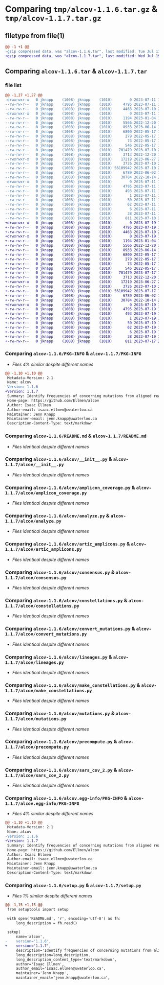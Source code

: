 # Comparing `tmp/alcov-1.1.6.tar.gz` & `tmp/alcov-1.1.7.tar.gz`

## filetype from file(1)

```diff
@@ -1 +1 @@
-gzip compressed data, was "alcov-1.1.6.tar", last modified: Tue Jul 11 13:45:25 2023, max compression
+gzip compressed data, was "alcov-1.1.7.tar", last modified: Wed Jul 19 13:37:23 2023, max compression
```

## Comparing `alcov-1.1.6.tar` & `alcov-1.1.7.tar`

### file list

```diff
@@ -1,27 +1,27 @@
-drwxrwxr-x   0 jknapp    (1008) jknapp    (1010)        0 2023-07-11 13:45:25.339186 alcov-1.1.6/
--rw-rw-r--   0 jknapp    (1008) jknapp    (1010)     4795 2023-07-11 13:45:25.339186 alcov-1.1.6/PKG-INFO
--rw-rw-r--   0 jknapp    (1008) jknapp    (1010)     4463 2023-07-10 20:59:26.000000 alcov-1.1.6/README.md
-drwxrwxr-x   0 jknapp    (1008) jknapp    (1010)        0 2023-07-11 13:45:25.339186 alcov-1.1.6/alcov/
--rw-rw-r--   0 jknapp    (1008) jknapp    (1010)     1194 2023-01-04 16:05:57.000000 alcov-1.1.6/alcov/__init__.py
--rw-rw-r--   0 jknapp    (1008) jknapp    (1010)     5566 2022-12-20 19:00:26.000000 alcov-1.1.6/alcov/amplicon_coverage.py
--rw-rw-r--   0 jknapp    (1008) jknapp    (1010)     8933 2023-06-14 17:58:05.000000 alcov-1.1.6/alcov/analyze.py
--rw-rw-r--   0 jknapp    (1008) jknapp    (1010)     6800 2022-05-17 19:36:10.000000 alcov-1.1.6/alcov/artic_amplicons.py
--rw-rw-r--   0 jknapp    (1008) jknapp    (1010)      279 2022-05-17 19:36:10.000000 alcov-1.1.6/alcov/cmds.py
--rw-rw-r--   0 jknapp    (1008) jknapp    (1010)       73 2022-05-17 19:36:10.000000 alcov-1.1.6/alcov/command_line.py
--rw-rw-r--   0 jknapp    (1008) jknapp    (1010)      546 2022-05-17 19:36:10.000000 alcov-1.1.6/alcov/consensus.py
--rw-rw-r--   0 jknapp    (1008) jknapp    (1010)   701479 2023-07-10 20:56:07.000000 alcov-1.1.6/alcov/constellations.py
--rw-rw-r--   0 jknapp    (1008) jknapp    (1010)     3713 2022-12-20 19:00:26.000000 alcov-1.1.6/alcov/convert_mutations.py
--rwxrwxr-x   0 jknapp    (1008) jknapp    (1010)    17219 2023-06-27 20:30:38.000000 alcov-1.1.6/alcov/lineages.py
--rw-rw-r--   0 jknapp    (1008) jknapp    (1010)     3726 2023-07-10 20:24:55.000000 alcov-1.1.6/alcov/make_constellations.py
--rw-rw-r--   0 jknapp    (1008) jknapp    (1010) 56109942 2023-07-10 20:56:08.000000 alcov-1.1.6/alcov/mutations.py
--rw-rw-r--   0 jknapp    (1008) jknapp    (1010)     6789 2023-06-02 17:37:59.000000 alcov-1.1.6/alcov/precompute.py
--rw-rw-r--   0 jknapp    (1008) jknapp    (1010)    30784 2022-10-14 21:05:11.000000 alcov-1.1.6/alcov/sars_cov_2.py
-drwxrwxr-x   0 jknapp    (1008) jknapp    (1010)        0 2023-07-11 13:45:25.339186 alcov-1.1.6/alcov.egg-info/
--rw-rw-r--   0 jknapp    (1008) jknapp    (1010)     4795 2023-07-11 13:45:25.000000 alcov-1.1.6/alcov.egg-info/PKG-INFO
--rw-rw-r--   0 jknapp    (1008) jknapp    (1010)      493 2023-07-11 13:45:25.000000 alcov-1.1.6/alcov.egg-info/SOURCES.txt
--rw-rw-r--   0 jknapp    (1008) jknapp    (1010)        1 2023-07-11 13:45:25.000000 alcov-1.1.6/alcov.egg-info/dependency_links.txt
--rw-rw-r--   0 jknapp    (1008) jknapp    (1010)       50 2023-07-11 13:45:25.000000 alcov-1.1.6/alcov.egg-info/entry_points.txt
--rw-rw-r--   0 jknapp    (1008) jknapp    (1010)       62 2023-07-11 13:45:25.000000 alcov-1.1.6/alcov.egg-info/requires.txt
--rw-rw-r--   0 jknapp    (1008) jknapp    (1010)        6 2023-07-11 13:45:25.000000 alcov-1.1.6/alcov.egg-info/top_level.txt
--rw-rw-r--   0 jknapp    (1008) jknapp    (1010)       38 2023-07-11 13:45:25.339186 alcov-1.1.6/setup.cfg
--rw-rw-r--   0 jknapp    (1008) jknapp    (1010)      811 2023-07-10 20:58:16.000000 alcov-1.1.6/setup.py
+drwxrwxr-x   0 jknapp    (1008) jknapp    (1010)        0 2023-07-19 13:37:23.783131 alcov-1.1.7/
+-rw-rw-r--   0 jknapp    (1008) jknapp    (1010)     4795 2023-07-19 13:37:23.783131 alcov-1.1.7/PKG-INFO
+-rw-rw-r--   0 jknapp    (1008) jknapp    (1010)     4463 2023-07-10 20:59:26.000000 alcov-1.1.7/README.md
+drwxrwxr-x   0 jknapp    (1008) jknapp    (1010)        0 2023-07-19 13:37:23.783131 alcov-1.1.7/alcov/
+-rw-rw-r--   0 jknapp    (1008) jknapp    (1010)     1194 2023-01-04 16:05:57.000000 alcov-1.1.7/alcov/__init__.py
+-rw-rw-r--   0 jknapp    (1008) jknapp    (1010)     5566 2022-12-20 19:00:26.000000 alcov-1.1.7/alcov/amplicon_coverage.py
+-rw-rw-r--   0 jknapp    (1008) jknapp    (1010)     8933 2023-06-14 17:58:05.000000 alcov-1.1.7/alcov/analyze.py
+-rw-rw-r--   0 jknapp    (1008) jknapp    (1010)     6800 2022-05-17 19:36:10.000000 alcov-1.1.7/alcov/artic_amplicons.py
+-rw-rw-r--   0 jknapp    (1008) jknapp    (1010)      279 2022-05-17 19:36:10.000000 alcov-1.1.7/alcov/cmds.py
+-rw-rw-r--   0 jknapp    (1008) jknapp    (1010)       73 2022-05-17 19:36:10.000000 alcov-1.1.7/alcov/command_line.py
+-rw-rw-r--   0 jknapp    (1008) jknapp    (1010)      546 2022-05-17 19:36:10.000000 alcov-1.1.7/alcov/consensus.py
+-rw-rw-r--   0 jknapp    (1008) jknapp    (1010)   701479 2023-07-17 19:58:54.000000 alcov-1.1.7/alcov/constellations.py
+-rw-rw-r--   0 jknapp    (1008) jknapp    (1010)     3713 2022-12-20 19:00:26.000000 alcov-1.1.7/alcov/convert_mutations.py
+-rwxrwxr-x   0 jknapp    (1008) jknapp    (1010)    17219 2023-06-27 20:30:38.000000 alcov-1.1.7/alcov/lineages.py
+-rw-rw-r--   0 jknapp    (1008) jknapp    (1010)     3726 2023-07-10 20:24:55.000000 alcov-1.1.7/alcov/make_constellations.py
+-rw-rw-r--   0 jknapp    (1008) jknapp    (1010) 56109942 2023-07-17 19:58:55.000000 alcov-1.1.7/alcov/mutations.py
+-rw-rw-r--   0 jknapp    (1008) jknapp    (1010)     6789 2023-06-02 17:37:59.000000 alcov-1.1.7/alcov/precompute.py
+-rw-rw-r--   0 jknapp    (1008) jknapp    (1010)    30784 2022-10-14 21:05:11.000000 alcov-1.1.7/alcov/sars_cov_2.py
+drwxrwxr-x   0 jknapp    (1008) jknapp    (1010)        0 2023-07-19 13:37:23.783131 alcov-1.1.7/alcov.egg-info/
+-rw-rw-r--   0 jknapp    (1008) jknapp    (1010)     4795 2023-07-19 13:37:23.000000 alcov-1.1.7/alcov.egg-info/PKG-INFO
+-rw-rw-r--   0 jknapp    (1008) jknapp    (1010)      493 2023-07-19 13:37:23.000000 alcov-1.1.7/alcov.egg-info/SOURCES.txt
+-rw-rw-r--   0 jknapp    (1008) jknapp    (1010)        1 2023-07-19 13:37:23.000000 alcov-1.1.7/alcov.egg-info/dependency_links.txt
+-rw-rw-r--   0 jknapp    (1008) jknapp    (1010)       50 2023-07-19 13:37:23.000000 alcov-1.1.7/alcov.egg-info/entry_points.txt
+-rw-rw-r--   0 jknapp    (1008) jknapp    (1010)       62 2023-07-19 13:37:23.000000 alcov-1.1.7/alcov.egg-info/requires.txt
+-rw-rw-r--   0 jknapp    (1008) jknapp    (1010)        6 2023-07-19 13:37:23.000000 alcov-1.1.7/alcov.egg-info/top_level.txt
+-rw-rw-r--   0 jknapp    (1008) jknapp    (1010)       38 2023-07-19 13:37:23.783131 alcov-1.1.7/setup.cfg
+-rw-rw-r--   0 jknapp    (1008) jknapp    (1010)      811 2023-07-17 20:03:20.000000 alcov-1.1.7/setup.py
```

### Comparing `alcov-1.1.6/PKG-INFO` & `alcov-1.1.7/PKG-INFO`

 * *Files 4% similar despite different names*

```diff
@@ -1,10 +1,10 @@
 Metadata-Version: 2.1
 Name: alcov
-Version: 1.1.6
+Version: 1.1.7
 Summary: Identify frequencies of concerning mutations from aligned reads
 Home-page: https://github.com/Ellmen/alcov
 Author: Isaac Ellmen
 Author-email: isaac.ellmen@uwaterloo.ca
 Maintainer: Jenn Knapp
 Maintainer-email: jenn.knapp@uwaterloo.ca
 Description-Content-Type: text/markdown
```

### Comparing `alcov-1.1.6/README.md` & `alcov-1.1.7/README.md`

 * *Files identical despite different names*

### Comparing `alcov-1.1.6/alcov/__init__.py` & `alcov-1.1.7/alcov/__init__.py`

 * *Files identical despite different names*

### Comparing `alcov-1.1.6/alcov/amplicon_coverage.py` & `alcov-1.1.7/alcov/amplicon_coverage.py`

 * *Files identical despite different names*

### Comparing `alcov-1.1.6/alcov/analyze.py` & `alcov-1.1.7/alcov/analyze.py`

 * *Files identical despite different names*

### Comparing `alcov-1.1.6/alcov/artic_amplicons.py` & `alcov-1.1.7/alcov/artic_amplicons.py`

 * *Files identical despite different names*

### Comparing `alcov-1.1.6/alcov/consensus.py` & `alcov-1.1.7/alcov/consensus.py`

 * *Files identical despite different names*

### Comparing `alcov-1.1.6/alcov/constellations.py` & `alcov-1.1.7/alcov/constellations.py`

 * *Files identical despite different names*

### Comparing `alcov-1.1.6/alcov/convert_mutations.py` & `alcov-1.1.7/alcov/convert_mutations.py`

 * *Files identical despite different names*

### Comparing `alcov-1.1.6/alcov/lineages.py` & `alcov-1.1.7/alcov/lineages.py`

 * *Files identical despite different names*

### Comparing `alcov-1.1.6/alcov/make_constellations.py` & `alcov-1.1.7/alcov/make_constellations.py`

 * *Files identical despite different names*

### Comparing `alcov-1.1.6/alcov/mutations.py` & `alcov-1.1.7/alcov/mutations.py`

 * *Files identical despite different names*

### Comparing `alcov-1.1.6/alcov/precompute.py` & `alcov-1.1.7/alcov/precompute.py`

 * *Files identical despite different names*

### Comparing `alcov-1.1.6/alcov/sars_cov_2.py` & `alcov-1.1.7/alcov/sars_cov_2.py`

 * *Files identical despite different names*

### Comparing `alcov-1.1.6/alcov.egg-info/PKG-INFO` & `alcov-1.1.7/alcov.egg-info/PKG-INFO`

 * *Files 4% similar despite different names*

```diff
@@ -1,10 +1,10 @@
 Metadata-Version: 2.1
 Name: alcov
-Version: 1.1.6
+Version: 1.1.7
 Summary: Identify frequencies of concerning mutations from aligned reads
 Home-page: https://github.com/Ellmen/alcov
 Author: Isaac Ellmen
 Author-email: isaac.ellmen@uwaterloo.ca
 Maintainer: Jenn Knapp
 Maintainer-email: jenn.knapp@uwaterloo.ca
 Description-Content-Type: text/markdown
```

### Comparing `alcov-1.1.6/setup.py` & `alcov-1.1.7/setup.py`

 * *Files 1% similar despite different names*

```diff
@@ -1,15 +1,15 @@
 from setuptools import setup
 
 with open('README.md', 'r', encoding='utf-8') as fh:
     long_description = fh.read()
 
 setup(
     name='alcov',
-    version='1.1.6',
+    version='1.1.7',
     description='Identify frequencies of concerning mutations from aligned reads',
     long_description=long_description,
     long_description_content_type='text/markdown',
     author='Isaac Ellmen',
     author_email='isaac.ellmen@uwaterloo.ca',
     maintainer='Jenn Knapp',
     maintainer_email='jenn.knapp@uwaterloo.ca',
```


